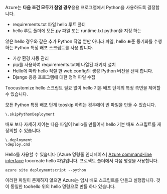 Azure는 **다음 조건 모두가 참일 경우**응용 프로그램에서 Python을 사용하도록 결정합니다.

* requirements.txt 파일 hello 루트 폴더
* hello 루트 폴더에 모든.py 파일 또는 runtime.txt python을 지정 하는

않은 hello 경우와 같은 추가 Python 작업 뿐만 아니라 파일, hello 표준 동기화를 수행 하는 Python 특정 배포 스크립트를 사용 합니다.

* 가상 환경 자동 관리
* pip를 사용하여 requirements.txt에 나열된 패키지 설치
* Hello에 따라 hello 적절 한 web.config의 생성 Python 버전을 선택 합니다.
* Django 응용 프로그램에 대한 정적 파일 수집

Toocustomize hello 스크립트 필요 없이 hello 기본 배포 단계의 특정 측면을 제어할 수 있습니다.

모든 Python 특정 배포 단계 tooskip 하려는 경우에이 빈 파일을 만들 수 있습니다.

    \.skipPythonDeployment

배포 보다 자세히 제어는 다음 파일이 hello를 만들어서 hello 기본 배포 스크립트를 재정의할 수 있습니다.

    \.deployment
    \deploy.cmd

Hello를 사용할 수 있습니다 [Azure 명령줄 인터페이스] [ Azure command-line interface] toocreate hello 파일입니다.  프로젝트 폴더에서 다음 명령을 사용합니다.

    azure site deploymentscript --python

이러한 파일이 존재하지 않으면 Azure는 임시 배포 스크립트를 만들고 실행합니다.  것이 동일한 toohello 위의 hello 명령으로 만들 하나 있습니다.

[Azure command-line interface]: http://azure.microsoft.com/downloads/
